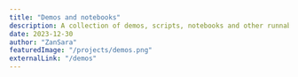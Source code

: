 ```yaml
---
title: "Demos and notebooks"
description: A collection of demos, scripts, notebooks and other runnable code samples from various talks.
date: 2023-12-30
author: "ZanSara"
featuredImage: "/projects/demos.png"
externalLink: "/demos"
---
```

